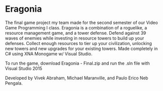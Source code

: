 # Eragonia
The final game project my team made for the second semester of our Video Game Programming I class. Eragonia is a combination of a roguelike, a resource management game, and a tower defense. Defend against 39 waves of enemies while investing in resource towers to build up your defenses. Collect enough resources to tier up your civilization, unlocking new towers and new upgrades for your existing towers. Made completely in C# using XNA Monogame w/ Visual Studio.

To run the game, download Eragonia - Final.zip and run the .sln file with Visual Studio 2015

Developed by Vivek Abraham, Michael Maranville, and Paulo Erico Neb Pengala. 
